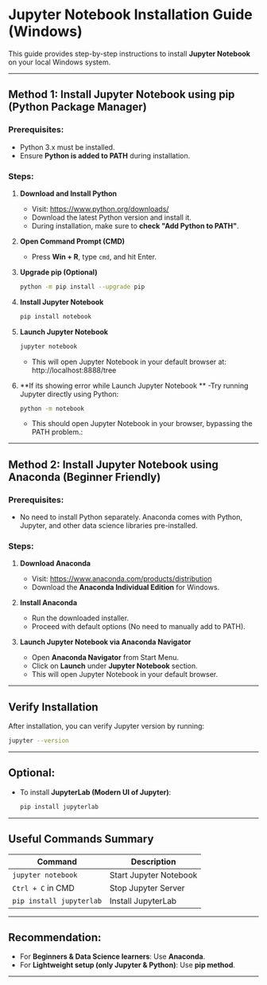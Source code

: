 
# Jupyter Notebook Installation Guide (Windows)

This guide provides step-by-step instructions to install **Jupyter Notebook** on your local Windows system.

---

## Method 1: Install Jupyter Notebook using pip (Python Package Manager)

### Prerequisites:
- Python 3.x must be installed.
- Ensure **Python is added to PATH** during installation.

### Steps:
1. **Download and Install Python**  
   - Visit: https://www.python.org/downloads/  
   - Download the latest Python version and install it.
   - During installation, make sure to **check "Add Python to PATH"**.

2. **Open Command Prompt (CMD)**
   - Press **Win + R**, type `cmd`, and hit Enter.

3. **Upgrade pip (Optional)**
   ```bash
   python -m pip install --upgrade pip
   ```

4. **Install Jupyter Notebook**
   ```bash
   pip install notebook
   ```

5. **Launch Jupyter Notebook**
   ```bash
   jupyter notebook
   ```
   - This will open Jupyter Notebook in your default browser at: http://localhost:8888/tree

5. **If its showing error while Launch Jupyter Notebook **
   -Try running Jupyter directly using Python:
   ```bash
   python -m notebook
   ```
   - This should open Jupyter Notebook in your browser, bypassing the PATH problem.: 

---

## Method 2: Install Jupyter Notebook using Anaconda (Beginner Friendly)

### Prerequisites:
- No need to install Python separately. Anaconda comes with Python, Jupyter, and other data science libraries pre-installed.

### Steps:
1. **Download Anaconda**
   - Visit: https://www.anaconda.com/products/distribution
   - Download the **Anaconda Individual Edition** for Windows.

2. **Install Anaconda**
   - Run the downloaded installer.
   - Proceed with default options (No need to manually add to PATH).

3. **Launch Jupyter Notebook via Anaconda Navigator**
   - Open **Anaconda Navigator** from Start Menu.
   - Click on **Launch** under **Jupyter Notebook** section.
   - This will open Jupyter Notebook in your default browser.

---

## Verify Installation
After installation, you can verify Jupyter version by running:
```bash
jupyter --version
```

---

## Optional:
- To install **JupyterLab (Modern UI of Jupyter)**:
   ```bash
   pip install jupyterlab
   ```

---

## Useful Commands Summary
| Command | Description |
|---------|-------------|
| `jupyter notebook` | Start Jupyter Notebook |
| `Ctrl + C` in CMD | Stop Jupyter Server |
| `pip install jupyterlab` | Install JupyterLab |

---

## Recommendation:
- For **Beginners & Data Science learners**: Use **Anaconda**.
- For **Lightweight setup (only Jupyter & Python)**: Use **pip method**.

---

